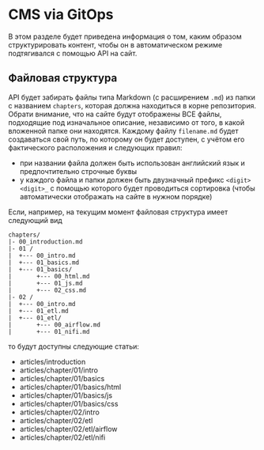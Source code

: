 # CMS via GitOps

В этом разделе будет приведена информация о том, каким образом структурировать контент, чтобы он в автоматическом режиме подтягивался с помощью API на сайт.

## Файловая структура

API будет забирать файлы типа Markdown (с расширением `.md`) из папки с названием `chapters`, которая должна находиться в корне репозитория. 
Обрати внимание, что на сайте будут отображены ВСЕ файлы, подходящие под изначальное описание, независимо от того, в какой вложенной папке они находятся.
Каждому файлу `filename.md` будет создаваться свой путь, по которому он будет доступен, с учётом его фактического расположения и следующих правил:
- при названии файла должен быть использован английский язык и предпочтительно строчные буквы
- у каждого файла и папки должен быть двузначный префикс `<digit><digit>_` с помощью которого будет проводиться сортировка (чтобы автоматически отображать на сайте в нужном порядке)

Если, например, на текущим момент файловая структура имеет следующий вид
```
chapters/
|- 00_introduction.md
|- 01 /
|  +--- 00_intro.md
|  +--- 01_basics.md
|  +--- 01_basics/
|       +--- 00_html.md
|       +--- 01_js.md
|       +--- 02_css.md
|- 02 /
|  +--- 00_intro.md
|  +--- 01_etl.md
|  +--- 01_etl/
|       +--- 00_airflow.md
|       +--- 01_nifi.md
```

то будут доступны следующие статьи:
- articles/introduction
- articles/chapter/01/intro
- articles/chapter/01/basics
- articles/chapter/01/basics/html
- articles/chapter/01/basics/js
- articles/chapter/01/basics/css
- articles/chapter/02/intro
- articles/chapter/02/etl
- articles/chapter/02/etl/airflow
- articles/chapter/02/etl/nifi





## 
